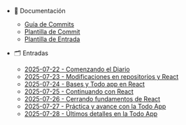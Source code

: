 * 📘 Documentación
  * [Guía de Commits](COMMIT_GUIDELINES.md)
  * [Plantilla de Commit](COMMIT_TEMPLATE.md)
  * [Plantilla de Entrada](ENTRADA_TEMPLATE.md)


* 🗂️ Entradas
  * [2025-07-22 - Comenzando el Diario](entradas/2025-07-22.md)
  * [2025-07-23 - Modificaciones en repositorios y React](entradas/2025-07-23.md)
  * [2025-07-24 - Bases y Todo app en React](entradas/2025-07-24.md)
  * [2025-07-25 - Continuando con React](entradas/2025-07-25.md)
  * [2025-07-26 - Cerrando fundamentos de React](entradas/2025-07-26.md)
  * [2025-07-27 - Práctica y avance con la Todo App](entradas/2025-07-27.md)
  * [2025-07-28 - Últimos detalles en la Todo App](entradas/2025-07-28.md)